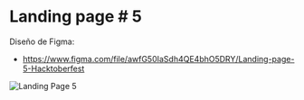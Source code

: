 # Landing page # 5

Diseño de Figma:
- https://www.figma.com/file/awfG50IaSdh4QE4bhO5DRY/Landing-page-5-Hacktoberfest

![Landing Page 5](https://user-images.githubusercontent.com/13499566/95648396-ec8bfe80-0a93-11eb-9ae3-d15091420661.png)
